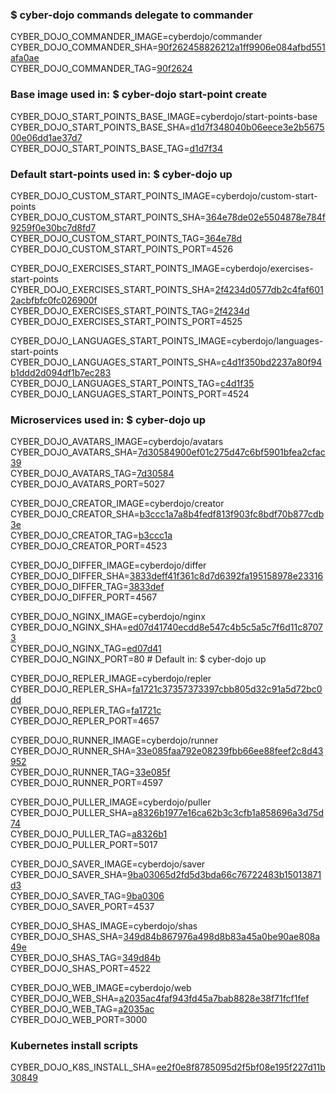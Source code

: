 ### $ cyber-dojo commands delegate to commander

CYBER_DOJO_COMMANDER_IMAGE=cyberdojo/commander  
CYBER_DOJO_COMMANDER_SHA=[90f262458826212a1ff9906e084afbd551afa0ae](https://github.com/cyber-dojo/commander/commit/90f262458826212a1ff9906e084afbd551afa0ae)  
CYBER_DOJO_COMMANDER_TAG=[90f2624](https://hub.docker.com/layers/cyberdojo/commander/90f2624/images/sha256-91e0f683a08a28af0a40393e212f8286d59b9a7817778430765acbc65188cf00)  

### Base image used in: $ cyber-dojo start-point create

CYBER_DOJO_START_POINTS_BASE_IMAGE=cyberdojo/start-points-base  
CYBER_DOJO_START_POINTS_BASE_SHA=[d1d7f348040b06eece3e2b567500e06dd1ae37d7](https://github.com/cyber-dojo/start-points-base/commit/d1d7f348040b06eece3e2b567500e06dd1ae37d7)  
CYBER_DOJO_START_POINTS_BASE_TAG=[d1d7f34](https://hub.docker.com/layers/cyberdojo/start-points-base/d1d7f34/images/sha256-463af2b0c3464f238ca94586ad1537cea310178f423cf1d141452e5222ab0fd5)  

### Default start-points used in: $ cyber-dojo up

CYBER_DOJO_CUSTOM_START_POINTS_IMAGE=cyberdojo/custom-start-points  
CYBER_DOJO_CUSTOM_START_POINTS_SHA=[364e78de02e5504878e784f9259f0e30bc7d8fd7](https://github.com/cyber-dojo/custom-start-points/commit/364e78de02e5504878e784f9259f0e30bc7d8fd7)  
CYBER_DOJO_CUSTOM_START_POINTS_TAG=[364e78d](https://hub.docker.com/layers/cyberdojo/custom-start-points/364e78d/images/sha256-ba1449d8dda5f554ef2cb7912159bbfb7102c4971243c49d446f76c835612382)  
CYBER_DOJO_CUSTOM_START_POINTS_PORT=4526

CYBER_DOJO_EXERCISES_START_POINTS_IMAGE=cyberdojo/exercises-start-points  
CYBER_DOJO_EXERCISES_START_POINTS_SHA=[2f4234d0577db2c4faf6012acbfbfc0fc026900f](https://github.com/cyber-dojo/exercises-start-points/commit/2f4234d0577db2c4faf6012acbfbfc0fc026900f)  
CYBER_DOJO_EXERCISES_START_POINTS_TAG=[2f4234d](https://hub.docker.com/layers/cyberdojo/exercises-start-points/2f4234d/images/sha256-7c9db9d52b461ff48019008dba89aec445e552913338020270fa8f392766484f)  
CYBER_DOJO_EXERCISES_START_POINTS_PORT=4525

CYBER_DOJO_LANGUAGES_START_POINTS_IMAGE=cyberdojo/languages-start-points  
CYBER_DOJO_LANGUAGES_START_POINTS_SHA=[c4d1f350bd2237a80f94b1ddd2d094df1b7ec283](https://github.com/cyber-dojo/languages-start-points/commit/c4d1f350bd2237a80f94b1ddd2d094df1b7ec283)  
CYBER_DOJO_LANGUAGES_START_POINTS_TAG=[c4d1f35](https://hub.docker.com/layers/cyberdojo/languages-start-points/c4d1f35/images/sha256-e1a2e008519c4560e2ddef90053069a98df90c63309d4ceb3440752383ea5efb)  
CYBER_DOJO_LANGUAGES_START_POINTS_PORT=4524

### Microservices used in: $ cyber-dojo up

CYBER_DOJO_AVATARS_IMAGE=cyberdojo/avatars  
CYBER_DOJO_AVATARS_SHA=[7d30584900ef01c275d47c6bf5901bfea2cfac39](https://github.com/cyber-dojo/avatars/commit/7d30584900ef01c275d47c6bf5901bfea2cfac39)  
CYBER_DOJO_AVATARS_TAG=[7d30584](https://hub.docker.com/layers/cyberdojo/avatars/7d30584/images/sha256-9cb6b39bb925bb4484c32a86063db03d43629ff716c3ba9f5cf71688939bcdfc)  
CYBER_DOJO_AVATARS_PORT=5027

CYBER_DOJO_CREATOR_IMAGE=cyberdojo/creator  
CYBER_DOJO_CREATOR_SHA=[b3ccc1a7a8b4fedf813f903fc8bdf70b877cdb3e](https://github.com/cyber-dojo/creator/commit/b3ccc1a7a8b4fedf813f903fc8bdf70b877cdb3e)  
CYBER_DOJO_CREATOR_TAG=[b3ccc1a](https://hub.docker.com/layers/cyberdojo/creator/b3ccc1a/images/sha256-95d7ad31af33dda724b95682854cd2cc846c85e056e7f341c100ca9acc5e249d)  
CYBER_DOJO_CREATOR_PORT=4523

CYBER_DOJO_DIFFER_IMAGE=cyberdojo/differ  
CYBER_DOJO_DIFFER_SHA=[3833deff41f361c8d7d6392fa195158978e23316](https://github.com/cyber-dojo/differ/commit/3833deff41f361c8d7d6392fa195158978e23316)  
CYBER_DOJO_DIFFER_TAG=[3833def](https://hub.docker.com/layers/cyberdojo/differ/3833def/images/sha256-205a29506139a5989d09ee0753a3d0fa4a6c0389ff1dd8c4b52793bbbef7574f)  
CYBER_DOJO_DIFFER_PORT=4567

CYBER_DOJO_NGINX_IMAGE=cyberdojo/nginx  
CYBER_DOJO_NGINX_SHA=[ed07d41740ecdd8e547c4b5c5a5c7f6d11c87073](https://github.com/cyber-dojo/nginx/commit/ed07d41740ecdd8e547c4b5c5a5c7f6d11c87073)  
CYBER_DOJO_NGINX_TAG=[ed07d41](https://hub.docker.com/layers/cyberdojo/nginx/ed07d41/images/sha256-da1489b605dc1306c1c442ed56d459586c118bf65230204db097ae057e0c67c5)  
CYBER_DOJO_NGINX_PORT=80 # Default in: $ cyber-dojo up

CYBER_DOJO_REPLER_IMAGE=cyberdojo/repler  
CYBER_DOJO_REPLER_SHA=[fa1721c37357373397cbb805d32c91a5d72bc0dd](https://github.com/cyber-dojo/repler/commit/fa1721c37357373397cbb805d32c91a5d72bc0dd)  
CYBER_DOJO_REPLER_TAG=[fa1721c](https://hub.docker.com/layers/cyberdojo/repler/fa1721c/images/sha256-0467b1ffb64e69fc9df3db0ef2f0fe50ff3c458c0ad0d9172541cad9e9184059)  
CYBER_DOJO_REPLER_PORT=4657

CYBER_DOJO_RUNNER_IMAGE=cyberdojo/runner  
CYBER_DOJO_RUNNER_SHA=[33e085faa792e08239fbb66ee88feef2c8d43952](https://github.com/cyber-dojo/runner/commit/33e085faa792e08239fbb66ee88feef2c8d43952)  
CYBER_DOJO_RUNNER_TAG=[33e085f](https://hub.docker.com/layers/cyberdojo/runner/33e085f/images/sha256-186de9419494d4991a860503ea3c830140621d58119fa507c639186741c4007f)  
CYBER_DOJO_RUNNER_PORT=4597

CYBER_DOJO_PULLER_IMAGE=cyberdojo/puller  
CYBER_DOJO_PULLER_SHA=[a8326b1977e16ca62b3c3cfb1a858696a3d75d74](https://github.com/cyber-dojo/puller/commit/a8326b1977e16ca62b3c3cfb1a858696a3d75d74)  
CYBER_DOJO_PULLER_TAG=[a8326b1](https://hub.docker.com/layers/cyberdojo/puller/a8326b1/images/sha256-13c9ad10ffb8bc4811e5576fe551f677a9372c286f7b8066c64d2690164ed7fc)  
CYBER_DOJO_PULLER_PORT=5017

CYBER_DOJO_SAVER_IMAGE=cyberdojo/saver  
CYBER_DOJO_SAVER_SHA=[9ba03065d2fd5d3bda66c76722483b15013871d3](https://github.com/cyber-dojo/saver/commit/9ba03065d2fd5d3bda66c76722483b15013871d3)  
CYBER_DOJO_SAVER_TAG=[9ba0306](https://hub.docker.com/layers/cyberdojo/saver/9ba0306/images/sha256-d5b4b493b96a407d46d2ca3af0bb4e9ffd225df78a5aed105224e4120b3b9814)  
CYBER_DOJO_SAVER_PORT=4537

CYBER_DOJO_SHAS_IMAGE=cyberdojo/shas  
CYBER_DOJO_SHAS_SHA=[349d84b867976a498d8b83a45a0be90ae808a49e](https://github.com/cyber-dojo/shas/commit/349d84b867976a498d8b83a45a0be90ae808a49e)  
CYBER_DOJO_SHAS_TAG=[349d84b](https://hub.docker.com/layers/cyberdojo/shas/349d84b/images/sha256-d6041a4d337ca1bc6d22ac557136bddd1a8c61edbbcd9a78c14b46757c24c737)  
CYBER_DOJO_SHAS_PORT=4522

CYBER_DOJO_WEB_IMAGE=cyberdojo/web  
CYBER_DOJO_WEB_SHA=[a2035ac4faf943fd45a7bab8828e38f71fcf1fef](https://github.com/cyber-dojo/web/commit/a2035ac4faf943fd45a7bab8828e38f71fcf1fef)  
CYBER_DOJO_WEB_TAG=[a2035ac](https://hub.docker.com/layers/cyberdojo/web/a2035ac/images/sha256-62fc9cad28240b02befc0904b3a9608b612144e3c53551ca1d11c5203c7e054c)  
CYBER_DOJO_WEB_PORT=3000

### Kubernetes install scripts
CYBER_DOJO_K8S_INSTALL_SHA=[ee2f0e8f8785095d2f5bf08e195f227d11b30849](https://github.com/cyber-dojo/k8s-install/commit/ee2f0e8f8785095d2f5bf08e195f227d11b30849)  

